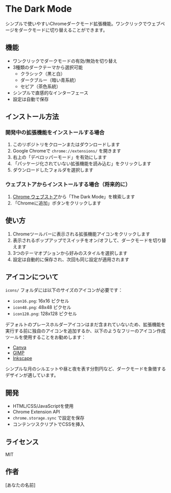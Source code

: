 # The Dark Mode

シンプルで使いやすいChromeダークモード拡張機能。ワンクリックでウェブページをダークモードに切り替えることができます。

## 機能

- ワンクリックでダークモードの有効/無効を切り替え
- 3種類のダークテーマから選択可能
  - クラシック（黒と白）
  - ダークブルー（暗い青系統）
  - セピア（茶色系統）
- シンプルで直感的なインターフェース
- 設定は自動で保存

## インストール方法

### 開発中の拡張機能をインストールする場合

1. このリポジトリをクローンまたはダウンロードします
2. Google Chromeで `chrome://extensions/` を開きます
3. 右上の「デベロッパーモード」を有効にします
4. 「パッケージ化されていない拡張機能を読み込む」をクリックします
5. ダウンロードしたフォルダを選択します

### ウェブストアからインストールする場合（将来的に）

1. [Chrome ウェブストア](#)から「The Dark Mode」を検索します
2. 「Chromeに追加」ボタンをクリックします

## 使い方

1. Chromeツールバーに表示される拡張機能アイコンをクリックします
2. 表示されるポップアップでスイッチをオン/オフして、ダークモードを切り替えます
3. 3つのテーマオプションから好みのスタイルを選択します
4. 設定は自動的に保存され、次回も同じ設定が適用されます

## アイコンについて

`icons/` フォルダには以下のサイズのアイコンが必要です：

- `icon16.png`: 16x16 ピクセル
- `icon48.png`: 48x48 ピクセル
- `icon128.png`: 128x128 ピクセル

デフォルトのプレースホルダーアイコンはまだ含まれていないため、拡張機能を実行する前に独自のアイコンを追加するか、以下のようなフリーのアイコン作成ツールを使用することをお勧めします：

- [Canva](https://www.canva.com/)
- [GIMP](https://www.gimp.org/)
- [Inkscape](https://inkscape.org/)

シンプルな月のシルエットや昼と夜を表す分割円など、ダークモードを象徴するデザインが適しています。

## 開発

- HTML/CSS/JavaScriptを使用
- Chrome Extension API
- `chrome.storage.sync` で設定を保存
- コンテンツスクリプトでCSSを挿入

## ライセンス

MIT

## 作者

[あなたの名前] 